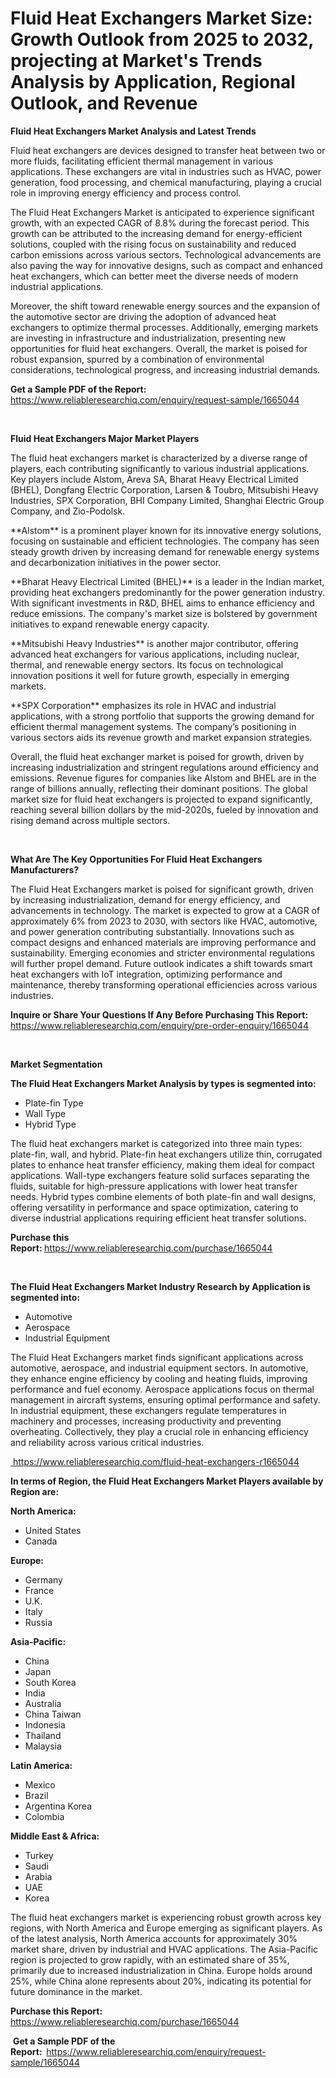 <p><h1>Fluid Heat Exchangers Market Size: Growth Outlook from 2025 to 2032, projecting at Market's Trends Analysis by Application, Regional Outlook, and Revenue</h1></p><p><strong>Fluid Heat Exchangers Market Analysis and Latest Trends</strong></p>
<p><p>Fluid heat exchangers are devices designed to transfer heat between two or more fluids, facilitating efficient thermal management in various applications. These exchangers are vital in industries such as HVAC, power generation, food processing, and chemical manufacturing, playing a crucial role in improving energy efficiency and process control.</p><p>The Fluid Heat Exchangers Market is anticipated to experience significant growth, with an expected CAGR of 8.8% during the forecast period. This growth can be attributed to the increasing demand for energy-efficient solutions, coupled with the rising focus on sustainability and reduced carbon emissions across various sectors. Technological advancements are also paving the way for innovative designs, such as compact and enhanced heat exchangers, which can better meet the diverse needs of modern industrial applications.</p><p>Moreover, the shift toward renewable energy sources and the expansion of the automotive sector are driving the adoption of advanced heat exchangers to optimize thermal processes. Additionally, emerging markets are investing in infrastructure and industrialization, presenting new opportunities for fluid heat exchangers. Overall, the market is poised for robust expansion, spurred by a combination of environmental considerations, technological progress, and increasing industrial demands.</p></p>
<p><strong>Get a Sample PDF of the Report:&nbsp;</strong> <a href="https://www.reliableresearchiq.com/enquiry/request-sample/1665044?utm_campaign=123&utm_medium=2&utm_source=Github&utm_content=ia&utm_term=17042025&utm_id=fluid-heat-exchangers">https://www.reliableresearchiq.com/enquiry/request-sample/1665044</a></p>
<p>&nbsp;</p>
<p><strong>Fluid Heat Exchangers Major Market Players</strong></p>
<p><p>The fluid heat exchangers market is characterized by a diverse range of players, each contributing significantly to various industrial applications. Key players include Alstom, Areva SA, Bharat Heavy Electrical Limited (BHEL), Dongfang Electric Corporation, Larsen & Toubro, Mitsubishi Heavy Industries, SPX Corporation, BHI Company Limited, Shanghai Electric Group Company, and Zio-Podolsk.</p><p>**Alstom** is a prominent player known for its innovative energy solutions, focusing on sustainable and efficient technologies. The company has seen steady growth driven by increasing demand for renewable energy systems and decarbonization initiatives in the power sector.</p><p>**Bharat Heavy Electrical Limited (BHEL)** is a leader in the Indian market, providing heat exchangers predominantly for the power generation industry. With significant investments in R&D, BHEL aims to enhance efficiency and reduce emissions. The company's market size is bolstered by government initiatives to expand renewable energy capacity.</p><p>**Mitsubishi Heavy Industries** is another major contributor, offering advanced heat exchangers for various applications, including nuclear, thermal, and renewable energy sectors. Its focus on technological innovation positions it well for future growth, especially in emerging markets.</p><p>**SPX Corporation** emphasizes its role in HVAC and industrial applications, with a strong portfolio that supports the growing demand for efficient thermal management systems. The company’s positioning in various sectors aids its revenue growth and market expansion strategies.</p><p>Overall, the fluid heat exchanger market is poised for growth, driven by increasing industrialization and stringent regulations around efficiency and emissions. Revenue figures for companies like Alstom and BHEL are in the range of billions annually, reflecting their dominant positions. The global market size for fluid heat exchangers is projected to expand significantly, reaching several billion dollars by the mid-2020s, fueled by innovation and rising demand across multiple sectors.</p></p>
<p>&nbsp;</p>
<p><strong>What Are The Key Opportunities For Fluid Heat Exchangers Manufacturers?</strong></p>
<p><p>The Fluid Heat Exchangers market is poised for significant growth, driven by increasing industrialization, demand for energy efficiency, and advancements in technology. The market is expected to grow at a CAGR of approximately 6% from 2023 to 2030, with sectors like HVAC, automotive, and power generation contributing substantially. Innovations such as compact designs and enhanced materials are improving performance and sustainability. Emerging economies and stricter environmental regulations will further propel demand. Future outlook indicates a shift towards smart heat exchangers with IoT integration, optimizing performance and maintenance, thereby transforming operational efficiencies across various industries.</p></p>
<p><strong>Inquire or Share Your Questions If Any Before Purchasing This Report:</strong> <a href="https://www.reliableresearchiq.com/enquiry/pre-order-enquiry/1665044?utm_campaign=123&utm_medium=2&utm_source=Github&utm_content=ia&utm_term=17042025&utm_id=fluid-heat-exchangers">https://www.reliableresearchiq.com/enquiry/pre-order-enquiry/1665044</a></p>
<p>&nbsp;</p>
<p><strong>Market Segmentation</strong></p>
<p><strong>The Fluid Heat Exchangers Market Analysis by types is segmented into:</strong></p>
<p><ul><li>Plate-fin Type</li><li>Wall Type</li><li>Hybrid Type</li></ul></p>
<p><p>The fluid heat exchangers market is categorized into three main types: plate-fin, wall, and hybrid. Plate-fin heat exchangers utilize thin, corrugated plates to enhance heat transfer efficiency, making them ideal for compact applications. Wall-type exchangers feature solid surfaces separating the fluids, suitable for high-pressure applications with lower heat transfer needs. Hybrid types combine elements of both plate-fin and wall designs, offering versatility in performance and space optimization, catering to diverse industrial applications requiring efficient heat transfer solutions.</p></p>
<p><strong>Purchase this Report:&nbsp;</strong><a href="https://www.reliableresearchiq.com/purchase/1665044?utm_campaign=123&utm_medium=2&utm_source=Github&utm_content=ia&utm_term=17042025&utm_id=fluid-heat-exchangers">https://www.reliableresearchiq.com/purchase/1665044</a></p>
<p>&nbsp;</p>
<p><strong>The Fluid Heat Exchangers Market Industry Research by Application is segmented into:</strong></p>
<p><ul><li>Automotive</li><li>Aerospace</li><li>Industrial Equipment</li></ul></p>
<p><p>The Fluid Heat Exchangers market finds significant applications across automotive, aerospace, and industrial equipment sectors. In automotive, they enhance engine efficiency by cooling and heating fluids, improving performance and fuel economy. Aerospace applications focus on thermal management in aircraft systems, ensuring optimal performance and safety. In industrial equipment, these exchangers regulate temperatures in machinery and processes, increasing productivity and preventing overheating. Collectively, they play a crucial role in enhancing efficiency and reliability across various critical industries.</p></p>
<p><a href="https://www.reliableresearchiq.com/fluid-heat-exchangers-r1665044?utm_campaign=123&utm_medium=2&utm_source=Github&utm_content=ia&utm_term=17042025&utm_id=fluid-heat-exchangers">&nbsp;https://www.reliableresearchiq.com/fluid-heat-exchangers-r1665044</a></p>
<p><strong>In terms of Region, the Fluid Heat Exchangers Market Players available by Region are:</strong></p>
<p>
    <p> <strong> North America: </strong>
        <ul>
            <li>United States</li>
            <li>Canada</li>
        </ul>
        </p> 
    <p> <strong> Europe: </strong>
        <ul>
            <li>Germany</li>
            <li>France</li>
            <li>U.K.</li>
            <li>Italy</li>
            <li>Russia</li>
        </ul>
        </p> 
    <p> <strong> Asia-Pacific: </strong>
        <ul>
            <li>China</li>
            <li>Japan</li>
            <li>South Korea</li>
            <li>India</li>
            <li>Australia</li>
            <li>China Taiwan</li>
            <li>Indonesia</li>
            <li>Thailand</li>
            <li>Malaysia</li>
        </ul>
        </p> 
    <p> <strong> Latin America: </strong>
        <ul>
            <li>Mexico</li>
            <li>Brazil</li>
            <li>Argentina Korea</li>
            <li>Colombia</li>
        </ul>
        </p> 
    <p> <strong> Middle East & Africa: </strong>
        <ul>
            <li>Turkey</li>
            <li>Saudi</li>
            <li>Arabia</li>
            <li>UAE</li>
            <li>Korea</li>
        </ul>
    </p>
    </p>
<p><p>The fluid heat exchangers market is experiencing robust growth across key regions, with North America and Europe emerging as significant players. As of the latest analysis, North America accounts for approximately 30% market share, driven by industrial and HVAC applications. The Asia-Pacific region is projected to grow rapidly, with an estimated share of 35%, primarily due to increased industrialization in China. Europe holds around 25%, while China alone represents about 20%, indicating its potential for future dominance in the market.</p></p>
<p><strong>Purchase this Report: </strong><a href="https://www.reliableresearchiq.com/purchase/1665044?utm_campaign=123&utm_medium=2&utm_source=Github&utm_content=ia&utm_term=17042025&utm_id=fluid-heat-exchangers">https://www.reliableresearchiq.com/purchase/1665044</a></p>
<p>&nbsp;<strong>Get a Sample PDF of the Report:&nbsp;&nbsp;</strong><a href="https://www.reliableresearchiq.com/enquiry/request-sample/1665044?utm_campaign=123&utm_medium=2&utm_source=Github&utm_content=ia&utm_term=17042025&utm_id=fluid-heat-exchangers">https://www.reliableresearchiq.com/enquiry/request-sample/1665044</a></p>
<p><strong></strong></p>
<p><p></p><p></p><p></p></p>
